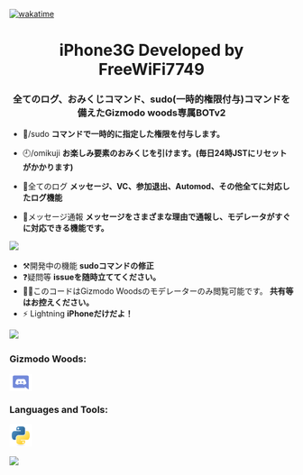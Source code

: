 [![wakatime](https://wakatime.com/badge/user/426e61d3-f6b7-4324-bdf6-c87be0cdc667/project/b6a3690b-0456-413d-b78c-5cbb8eb8846a.svg)](https://wakatime.com/badge/user/426e61d3-f6b7-4324-bdf6-c87be0cdc667/project/b6a3690b-0456-413d-b78c-5cbb8eb8846a)
<h1 align="center">iPhone3G Developed by FreeWiFi7749</h1>
<h3 align="center">全てのログ、おみくじコマンド、sudo(一時的権限付与)コマンドを備えたGizmodo woods専属BOTv2</h3>

- 👑/sudo **コマンドで一時的に指定した権限を付与します。**

- 🕘/omikuji **お楽しみ要素のおみくじを引けます。(毎日24時JSTにリセットがかかります)**

- 📁全てのログ **メッセージ、VC、参加退出、Automod、その他全てに対応したログ機能**

- 🚫メッセージ通報 **メッセージをさまざまな理由で通報し、モデレータがすぐに対応できる機能です。**
<img src="https://user-images.githubusercontent.com/73097560/115834477-dbab4500-a447-11eb-908a-139a6edaec5c.gif">

- ⚒️開発中の機能 **sudoコマンドの修正**
- ❓疑問等 **issueを随時立ててください。**
- 👨‍💻このコードはGizmodo Woodsのモデレーターのみ閲覧可能です。 **共有等はお控えください。**
- ⚡ Lightning **iPhoneだけだよ！**

<div> <a href="https://github.com/FreeWiFi7749" target="_blank"><img src="https://img.shields.io/badge/GitHub-100000?style=for-the-badge&logo=github&logoColor=white" target="_blank"></a>
</div><h3 align="left">Gizmodo Woods:</h3>
<p align="left">
<a href="https://discord.gg/https://discord.gg/gizmodo" target="blank"><img align="center" src="https://raw.githubusercontent.com/teamedwardforever/Readme-Generator/71f25dd8b98329b168142a6b782a107b75eab178/svg/Social/discord.svg" alt="https://discord.gg/gizmodo" height="30" width="40" /></a></p>

<h3 align="left">Languages and Tools:</h3>
<p align="left">
<img src="https://raw.githubusercontent.com/teamedwardforever/Readme-Generator/71f25dd8b98329b168142a6b782a107b75eab178/svg/Skills/Languages/python-original.svg" alt="Python" width="40" height="40"/>
</p>

<img src="https://user-images.githubusercontent.com/73097560/115834477-dbab4500-a447-11eb-908a-139a6edaec5c.gif">
</div>
